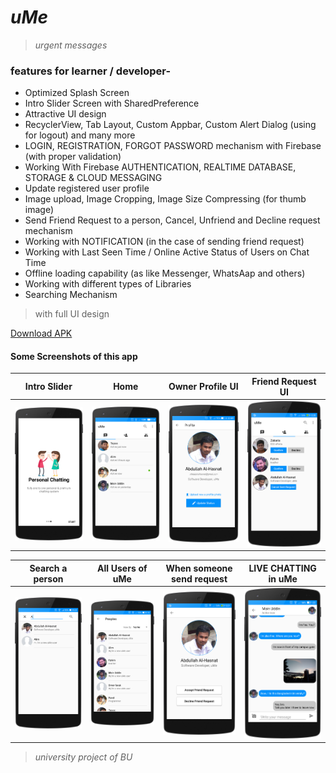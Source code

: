 # *uMe*
> _urgent messages_

### features for learner / developer-
* Optimized Splash Screen
* Intro Slider Screen with SharedPreference
* Attractive UI design
* RecyclerView, Tab Layout, Custom Appbar, Custom Alert Dialog (using for logout) and many more
* LOGIN, REGISTRATION, FORGOT PASSWORD mechanism with Firebase (with proper validation)
* Working With Firebase AUTHENTICATION, REALTIME DATABASE, STORAGE & CLOUD MESSAGING
* Update registered user profile
* Image upload, Image Cropping, Image Size Compressing (for thumb image)
* Send Friend Request to a person, Cancel, Unfriend and Decline request mechanism
* Working with NOTIFICATION (in the case of sending friend request)
* Working with Last Seen Time / Online Active Status of Users on Chat Time
* Offline loading capability (as like Messenger, WhatsAap and others)
* Working with different types of Libraries
* Searching Mechanism

>with full UI design

[Download APK](myFiles/uMe.apk)
#### Some Screenshots of this app

 Intro Slider                               | Home                                        | Owner Profile UI 			                    | Friend Request UI 
:------------------------------------------:|:-------------------------------------------:|:-----------------------------------------------:|:----------------------------------------:
 <img src="myFiles/1.into.png" width="200"> | <img src="myFiles/home.png" width="200">  |<img src="myFiles/7.own_profile.png" width="200">|<img src="myFiles/5.request_page.png" width="200">

 Search a person                           | All Users of uMe                             | When someone send request                       | LIVE CHATTING in uMe
:-----------------------------------------:|:--------------------------------------------:|:-----------------------------------------------:|:-------------------------------------:
 <img src="myFiles/search.png" width="200">| <img src="myFiles/peoples.png" width="200">|<img src="myFiles/10.accept_req.png" width="200">|<img src="myFiles/12.chats.png" width="200">






>_university project of BU_

